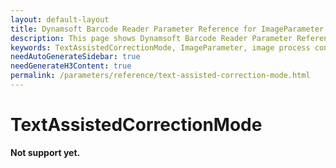 ```yaml
---
layout: default-layout
title: Dynamsoft Barcode Reader Parameter Reference for ImageParameter Object - TextAssistedCorrectionMode
description: This page shows Dynamsoft Barcode Reader Parameter Reference for ImageParameter Object - TextAssistedCorrectionMode.
keywords: TextAssistedCorrectionMode, ImageParameter, image process control parameters, parameter reference, parameter 
needAutoGenerateSidebar: true
needGenerateH3Content: true
permalink: /parameters/reference/text-assisted-correction-mode.html
---
```


# TextAssistedCorrectionMode  

**Not support yet.**   
